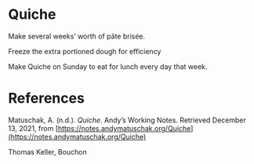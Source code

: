 # Quiche

Make several weeks’ worth of pâte brisée.

Freeze the extra portioned dough for efficiency

Make Quiche on Sunday to eat for lunch every day that week.

# References

Matuschak, A. (n.d.). *Quiche*. Andyʼs Working Notes. Retrieved December 13, 2021, from [https://notes.andymatuschak.org/Quiche](https://notes.andymatuschak.org/Quiche)

Thomas Keller, Bouchon

